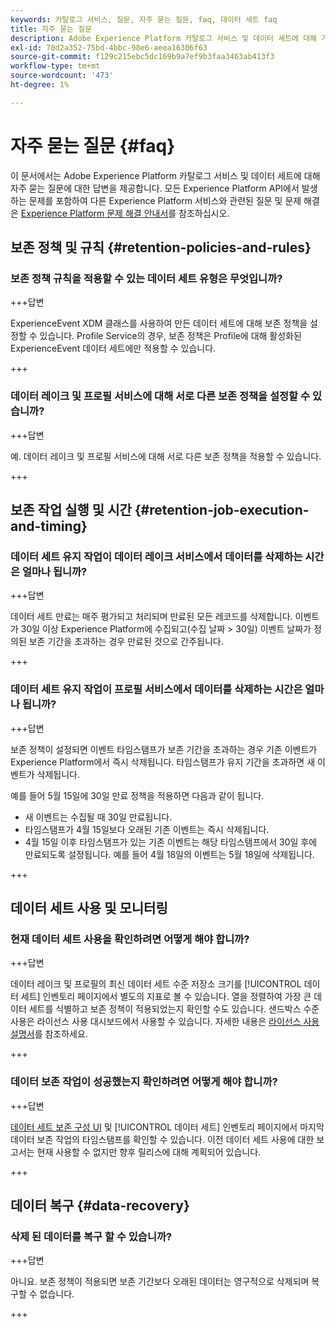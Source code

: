 ```yaml
---
keywords: 카탈로그 서비스, 질문, 자주 묻는 질문, faq, 데이터 세트 faq
title: 자주 묻는 질문
description: Adobe Experience Platform 카탈로그 서비스 및 데이터 세트에 대해 가장 자주 묻는 질문에 대한 답변입니다.
exl-id: 70d2a352-75bd-4bbc-98e6-aeea16306f63
source-git-commit: f129c215ebc5dc169b9a7ef9b3faa3463ab413f3
workflow-type: tm+mt
source-wordcount: '473'
ht-degree: 1%

---
```


# 자주 묻는 질문 {#faq}

이 문서에서는 Adobe Experience Platform 카탈로그 서비스 및 데이터 세트에 대해 자주 묻는 질문에 대한 답변을 제공합니다. 모든 Experience Platform API에서 발생하는 문제를 포함하여 다른 Experience Platform 서비스와 관련된 질문 및 문제 해결은 [Experience Platform 문제 해결 안내서](../landing/troubleshooting.md)를 참조하십시오.

## 보존 정책 및 규칙 {#retention-policies-and-rules}

### 보존 정책 규칙을 적용할 수 있는 데이터 세트 유형은 무엇입니까?

+++답변

ExperienceEvent XDM 클래스를 사용하여 만든 데이터 세트에 대해 보존 정책을 설정할 수 있습니다. Profile Service의 경우, 보존 정책은 Profile에 대해 활성화된 ExperienceEvent 데이터 세트에만 적용할 수 있습니다.

+++

### 데이터 레이크 및 프로필 서비스에 대해 서로 다른 보존 정책을 설정할 수 있습니까?

+++답변

예. 데이터 레이크 및 프로필 서비스에 대해 서로 다른 보존 정책을 적용할 수 있습니다.

+++

## 보존 작업 실행 및 시간 {#retention-job-execution-and-timing}

### 데이터 세트 유지 작업이 데이터 레이크 서비스에서 데이터를 삭제하는 시간은 얼마나 됩니까?

+++답변

데이터 세트 만료는 매주 평가되고 처리되며 만료된 모든 레코드를 삭제합니다. 이벤트가 30일 이상 Experience Platform에 수집되고(수집 날짜 > 30일) 이벤트 날짜가 정의된 보존 기간을 초과하는 경우 만료된 것으로 간주됩니다.

+++

### 데이터 세트 유지 작업이 프로필 서비스에서 데이터를 삭제하는 시간은 얼마나 됩니까?

+++답변

보존 정책이 설정되면 이벤트 타임스탬프가 보존 기간을 초과하는 경우 기존 이벤트가 Experience Platform에서 즉시 삭제됩니다. 타임스탬프가 유지 기간을 초과하면 새 이벤트가 삭제됩니다.

예를 들어 5월 15일에 30일 만료 정책을 적용하면 다음과 같이 됩니다.

- 새 이벤트는 수집될 때 30일 만료됩니다.
- 타임스탬프가 4월 15일보다 오래된 기존 이벤트는 즉시 삭제됩니다.
- 4월 15일 이후 타임스탬프가 있는 기존 이벤트는 해당 타임스탬프에서 30일 후에 만료되도록 설정됩니다. 예를 들어 4월 18일의 이벤트는 5월 18일에 삭제됩니다.

+++

## 데이터 세트 사용 및 모니터링

### 현재 데이터 세트 사용을 확인하려면 어떻게 해야 합니까?

+++답변

데이터 레이크 및 프로필의 최신 데이터 세트 수준 저장소 크기를 [!UICONTROL 데이터 세트] 인벤토리 페이지에서 별도의 지표로 볼 수 있습니다. 열을 정렬하여 가장 큰 데이터 세트를 식별하고 보존 정책이 적용되었는지 확인할 수도 있습니다. 샌드박스 수준 사용은 라이선스 사용 대시보드에서 사용할 수 있습니다. 자세한 내용은 [라이선스 사용 설명서](../dashboards/guides/license-usage.md)를 참조하세요.

+++

### 데이터 보존 작업이 성공했는지 확인하려면 어떻게 해야 합니까?

+++답변

[데이터 세트 보존 구성 UI](./datasets/user-guide.md#data-retention-policy) 및 [!UICONTROL 데이터 세트] 인벤토리 페이지에서 마지막 데이터 보존 작업의 타임스탬프를 확인할 수 있습니다. 이전 데이터 세트 사용에 대한 보고서는 현재 사용할 수 없지만 향후 릴리스에 대해 계획되어 있습니다.

+++

## 데이터 복구 {#data-recovery}

### 삭제 된 데이터를 복구 할 수 있습니까?

+++답변

아니요. 보존 정책이 적용되면 보존 기간보다 오래된 데이터는 영구적으로 삭제되며 복구할 수 없습니다.

+++
